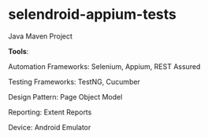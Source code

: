 # selendroid-appium-tests
Java Maven Project 

**Tools**:

Automation Frameworks: Selenium, Appium, REST Assured

Testing Frameworks: TestNG, Cucumber

Design Pattern: Page Object Model

Reporting: Extent Reports

Device: Android Emulator